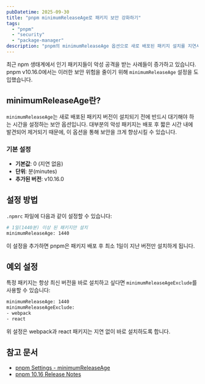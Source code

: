 ```yaml
---
pubDatetime: 2025-09-30
title: "pnpm minimumReleaseAge로 패키지 보안 강화하기"
tags:
  - "pnpm"
  - "security"
  - "package-manager"
description: "pnpm의 minimumReleaseAge 옵션으로 새로 배포된 패키지 설치를 지연시켜 보안을 강화하는 방법"
---
```


최근 npm 생태계에서 인기 패키지들이 악성 공격을 받는 사례들이 증가하고 있습니다. pnpm v10.16.0에서는 이러한 보안 위험을 줄이기 위해 `minimumReleaseAge` 설정을 도입했습니다.

## minimumReleaseAge란?

`minimumReleaseAge`는 새로 배포된 패키지 버전이 설치되기 전에 반드시 대기해야 하는 시간을 설정하는 보안 옵션입니다. 대부분의 악성 패키지는 배포 후 짧은 시간 내에 발견되어 제거되기 때문에, 이 옵션을 통해 보안을 크게 향상시킬 수 있습니다.

### 기본 설정

- **기본값**: 0 (지연 없음)
- **단위**: 분(minutes)
- **추가된 버전**: v10.16.0

## 설정 방법

`.npmrc` 파일에 다음과 같이 설정할 수 있습니다:

```bash
# 1일(1440분) 이상 된 패키지만 설치
minimumReleaseAge: 1440
```

이 설정을 추가하면 pnpm은 패키지 배포 후 최소 1일이 지난 버전만 설치하게 됩니다.

## 예외 설정

특정 패키지는 항상 최신 버전을 바로 설치하고 싶다면 `minimumReleaseAgeExclude`를 사용할 수 있습니다:

```bash
minimumReleaseAge: 1440
minimumReleaseAgeExclude:
- webpack
- react
```

위 설정은 webpack과 react 패키지는 지연 없이 바로 설치하도록 합니다.

## 참고 문서

- [pnpm Settings - minimumReleaseAge](https://pnpm.io/settings#minimumreleaseage)
- [pnpm 10.16 Release Notes](https://pnpm.io/blog/releases/10.16)
